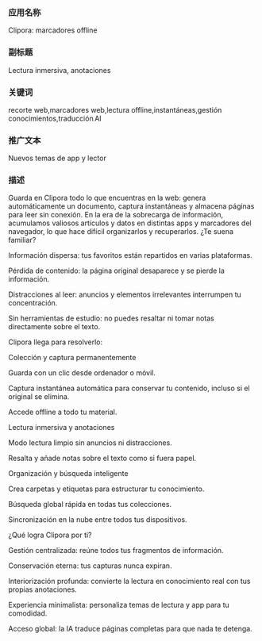 






### 应用名称
Clipora: marcadores offline

### 副标题
Lectura inmersiva, anotaciones


### 关键词
recorte web,marcadores web,lectura offline,instantáneas,gestión conocimientos,traducción AI


### 推广文本
Nuevos temas de app y lector



### 描述
Guarda en Clipora todo lo que encuentras en la web: genera automáticamente un documento, captura instantáneas y almacena páginas para leer sin conexión.
En la era de la sobrecarga de información, acumulamos valiosos artículos y datos en distintas apps y marcadores del navegador, lo que hace difícil organizarlos y recuperarlos. ¿Te suena familiar?

Información dispersa: tus favoritos están repartidos en varias plataformas.

Pérdida de contenido: la página original desaparece y se pierde la información.

Distracciones al leer: anuncios y elementos irrelevantes interrumpen tu concentración.

Sin herramientas de estudio: no puedes resaltar ni tomar notas directamente sobre el texto.

Clipora llega para resolverlo:

Colección y captura permanentemente

Guarda con un clic desde ordenador o móvil.

Captura instantánea automática para conservar tu contenido, incluso si el original se elimina.

Accede offline a todo tu material.

Lectura inmersiva y anotaciones

Modo lectura limpio sin anuncios ni distracciones.

Resalta y añade notas sobre el texto como si fuera papel.

Organización y búsqueda inteligente

Crea carpetas y etiquetas para estructurar tu conocimiento.

Búsqueda global rápida en todas tus colecciones.

Sincronización en la nube entre todos tus dispositivos.

¿Qué logra Clipora por ti?

Gestión centralizada: reúne todos tus fragmentos de información.

Conservación eterna: tus capturas nunca expiran.

Interiorización profunda: convierte la lectura en conocimiento real con tus propias anotaciones.

Experiencia minimalista: personaliza temas de lectura y app para tu comodidad.

Acceso global: la IA traduce páginas completas para que nada te detenga.

